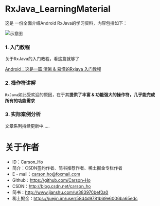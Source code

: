 # RxJava_LearningMaterial
这是 一份全面介绍Android RxJava的学习资料，内容包括如下：

![示意图](http://upload-images.jianshu.io/upload_images/944365-4c1c1eb44ffe01e5.png?imageMogr2/auto-orient/strip%7CimageView2/2/w/1240)

### 1. 入门教程
关于RxJava的入门教程，看这篇就够了

[Android：这是一篇 清晰 & 易懂的Rxjava 入门教程](http://www.jianshu.com/p/a406b94f3188)


### 2. 操作符讲解
`RxJava`如此受欢迎的原因，在于其**提供了丰富 & 功能强大的操作符，几乎能完成所有的功能需求**

### 3. 实际案例分析

文章系列持续更新中.....

# 关于作者
- ID：Carson_Ho
- 简介：CSDN签约作者、简书推荐作者、稀土掘金专栏作者
- E - mail：carson.ho@foxmail.com
- Github：https://github.com/Carson-Ho
- CSDN：http://blog.csdn.net/carson_ho
- 简书：http://www.jianshu.com/u/383970bef0a0
- 稀土掘金：https://juejin.im/user/58d4d9781b69e6006ba65edc
